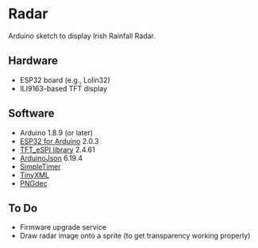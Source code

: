 # Radar
Arduino sketch to display Irish Rainfall Radar.

## Hardware

- ESP32 board (e.g., Lolin32)
- ILI9163-based TFT display

## Software

- Arduino 1.8.9 (or later)
- [ESP32 for Arduino](https://github.com/espressif/arduino-esp32) 2.0.3
- [TFT_eSPI library](https://github.com/Bodmer/TFT_eSPI) 2.4.61
- [ArduinoJson](http://arduinojson.org/) 6.19.4
- [SimpleTimer](https://github.com/schinken/SimpleTimer)
- [TinyXML](https://github.com/adafruit/TinyXML)
- [PNGdec](https://github.com/bitbank2/PNGdec)

## To Do

- Firmware upgrade service
- Draw radar image onto a sprite (to get transparency working properly)
